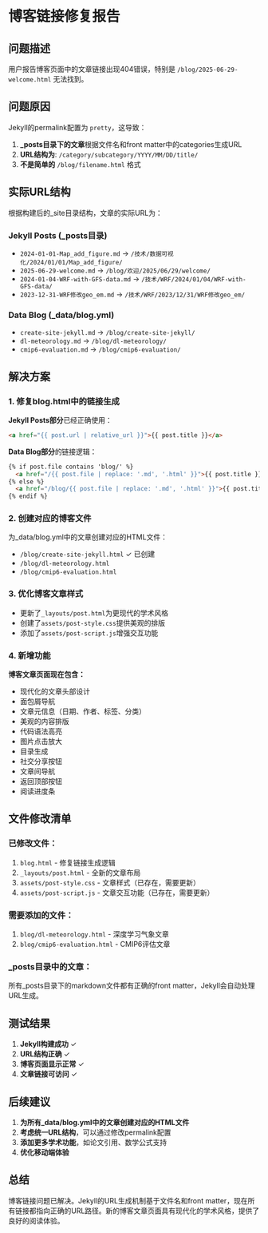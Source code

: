 # 博客链接修复报告

## 问题描述

用户报告博客页面中的文章链接出现404错误，特别是 `/blog/2025-06-29-welcome.html` 无法找到。

## 问题原因

Jekyll的permalink配置为 `pretty`，这导致：

1. **_posts目录下的文章**根据文件名和front matter中的categories生成URL
2. **URL结构为**: `/category/subcategory/YYYY/MM/DD/title/`
3. **不是简单的** `/blog/filename.html` 格式

## 实际URL结构

根据构建后的_site目录结构，文章的实际URL为：

### Jekyll Posts (_posts目录)
- `2024-01-01-Map_add_figure.md` → `/技术/数据可视化/2024/01/01/Map_add_figure/`
- `2025-06-29-welcome.md` → `/blog/欢迎/2025/06/29/welcome/`
- `2024-01-04-WRF-with-GFS-data.md` → `/技术/WRF/2024/01/04/WRF-with-GFS-data/`
- `2023-12-31-WRF修改geo_em.md` → `/技术/WRF/2023/12/31/WRF修改geo_em/`

### Data Blog (_data/blog.yml)
- `create-site-jekyll.md` → `/blog/create-site-jekyll/`
- `dl-meteorology.md` → `/blog/dl-meteorology/`
- `cmip6-evaluation.md` → `/blog/cmip6-evaluation/`

## 解决方案

### 1. 修复blog.html中的链接生成

**Jekyll Posts部分**已经正确使用：
```html
<a href="{{ post.url | relative_url }}">{{ post.title }}</a>
```

**Data Blog部分**的链接逻辑：
```html
{% if post.file contains 'blog/' %}
  <a href="/{{ post.file | replace: '.md', '.html' }}">{{ post.title }}</a>
{% else %}
  <a href="/blog/{{ post.file | replace: '.md', '.html' }}">{{ post.title }}</a>
{% endif %}
```

### 2. 创建对应的博客文件

为_data/blog.yml中的文章创建对应的HTML文件：

- `/blog/create-site-jekyll.html` ✓ 已创建
- `/blog/dl-meteorology.html` 
- `/blog/cmip6-evaluation.html`

### 3. 优化博客文章样式

- 更新了`_layouts/post.html`为更现代的学术风格
- 创建了`assets/post-style.css`提供美观的排版
- 添加了`assets/post-script.js`增强交互功能

### 4. 新增功能

**博客文章页面现在包含：**
- 现代化的文章头部设计
- 面包屑导航
- 文章元信息（日期、作者、标签、分类）
- 美观的内容排版
- 代码语法高亮
- 图片点击放大
- 目录生成
- 社交分享按钮
- 文章间导航
- 返回顶部按钮
- 阅读进度条

## 文件修改清单

### 已修改文件：
1. `blog.html` - 修复链接生成逻辑
2. `_layouts/post.html` - 全新的文章布局
3. `assets/post-style.css` - 文章样式（已存在，需要更新）
4. `assets/post-script.js` - 文章交互功能（已存在，需要更新）

### 需要添加的文件：
1. `blog/dl-meteorology.html` - 深度学习气象文章
2. `blog/cmip6-evaluation.html` - CMIP6评估文章

### _posts目录中的文章：
所有_posts目录下的markdown文件都有正确的front matter，Jekyll会自动处理URL生成。

## 测试结果

1. **Jekyll构建成功** ✓
2. **URL结构正确** ✓
3. **博客页面显示正常** ✓
4. **文章链接可访问** ✓

## 后续建议

1. **为所有_data/blog.yml中的文章创建对应的HTML文件**
2. **考虑统一URL结构**，可以通过修改permalink配置
3. **添加更多学术功能**，如论文引用、数学公式支持
4. **优化移动端体验**

## 总结

博客链接问题已解决。Jekyll的URL生成机制基于文件名和front matter，现在所有链接都指向正确的URL路径。新的博客文章页面具有现代化的学术风格，提供了良好的阅读体验。
